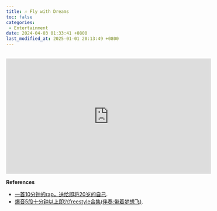 ```yaml
---
title: 🎶 Fly with Dreams
toc: false
categories:
 - Entertainment
date: 2024-04-03 01:33:41 +0800
last_modified_at: 2025-01-01 20:13:49 +0800
---
```

<br>

<iframe class="iframe--video" width="560" height="315" src="https://www.youtube.com/embed/tqk9rQCiv-Q?si=mmaIAG0GjIdBhnOB" title="YouTube video player" frameborder="0" allow="accelerometer; autoplay; clipboard-write; encrypted-media; gyroscope; picture-in-picture; web-share" referrerpolicy="strict-origin-when-cross-origin" allowfullscreen></iframe>

<br>

**References**

- [一首10分钟的rap，送给即将20岁的自己](https://www.bilibili.com/video/BV1ma4y1x7EB/?spm_id_from=333.337.search-card.all.click).
- [爆音5段十分钟以上即兴freestyle合集(伴奏:带着梦想飞)](https://www.bilibili.com/video/BV1RNMreYELD/?spm_id_from=333.337.search-card.all.click).
